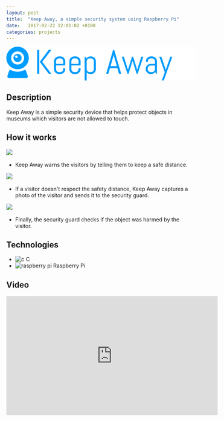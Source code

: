 ```yaml
---
layout: post
title:  "Keep Away, a simple security system using Raspberry Pi"
date:   2017-02-22 12:01:02 +0100
categories: projects
---
```


![](https://github.com/medihebfaiza/KeepAway/blob/master/docs/Logo.png?raw=true)

## Description

Keep Away is a simple security device that helps protect objects in museums which visitors are not allowed to touch.

## How it works 

![](https://github.com/medihebfaiza/KeepAway/blob/master/docs/tex/imgs/fonct1.png?raw=true)

* Keep Away warns the visitors by telling them to keep a safe distance.

![](https://github.com/medihebfaiza/KeepAway/blob/master/docs/tex/imgs/fonct2.png?raw=true)

* If a visitor doesn't respect the safety distance, Keep Away captures a photo of the visitor and sends it to the security guard.

![](https://github.com/medihebfaiza/KeepAway/blob/master/docs/tex/imgs/fonct3.png?raw=true)

* Finally, the security guard checks if the object was harmed by the visitor.

## Technologies

- <img src="https://cdn.svgporn.com/logos/c.svg" alt="c" style="width:20px;"/> C
- <img src="https://cdn.svgporn.com/logos/raspberry-pi.svg" alt="raspberry pi" style="width:20px;"/> Raspberry Pi

## Video

<iframe width="560" height="315" src="https://www.youtube.com/embed/P4nUwxE2ia0" frameborder="0" allow="accelerometer; autoplay; encrypted-media; gyroscope; picture-in-picture" allowfullscreen></iframe>
